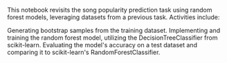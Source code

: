 This notebook revisits the song popularity prediction task using random forest models, leveraging datasets from a previous task. Activities include:

Generating bootstrap samples from the training dataset.
Implementing and training the random forest model, utilizing the DecisionTreeClassifier from scikit-learn.
Evaluating the model's accuracy on a test dataset and comparing it to scikit-learn's RandomForestClassifier.
